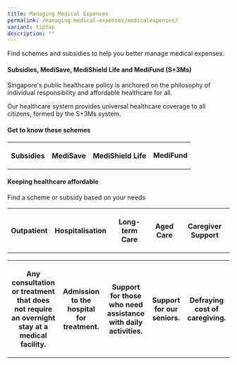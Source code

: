 ```yaml
---
title: Managing Medical Expenses
permalink: /managing-medical-expenses/medicalexpenses/
variant: tiptap
description: ""
---
```

<p>Find schemes and subsidies to help you better manage medical expenses.</p><h4>Subsidies, MediSave, MediShield Life and MediFund (S+3Ms)</h4><p>Singapore's public healthcare policy is anchored on the philosophy of individual responsibility and affordable healthcare for all.</p><p>Our healthcare system provides universal healthcare coverage to all citizens, formed by the S+3Ms system.</p><h4>Get to know these schemes</h4><table><tbody><tr><th rowspan="1" colspan="1"><p>Subsidies</p></th><th rowspan="1" colspan="1"><p>MediSave</p></th><th rowspan="1" colspan="1"><p>MediShield Life</p></th><td rowspan="1" colspan="1"><p><strong>MediFund</strong></p></td></tr></tbody></table><h4>Keeping healthcare affordable</h4><p>Find a scheme or subsidy based on your needs</p><table><tbody><tr><th rowspan="1" colspan="1"><p>Outpatient</p></th><th rowspan="1" colspan="1"><p>Hospitalisation</p></th><th rowspan="1" colspan="1"><p>Long-term Care</p></th><th rowspan="1" colspan="1"><p>Aged Care</p></th><th rowspan="1" colspan="1"><p>Caregiver Support</p></th></tr></tbody></table><table><tbody><tr><th rowspan="1" colspan="1"><p>Any consultation or treatment that does not require an overnight stay at a medical facility.</p></th><th rowspan="1" colspan="1"><p>Admission to the hospital for treatment.</p></th><th rowspan="1" colspan="1"><p>Support for those who need assistance with daily activities.</p></th><th rowspan="1" colspan="1"><p>Support for our seniors.</p></th><th rowspan="1" colspan="1"><p>Defraying cost of caregiving.</p></th></tr></tbody></table><p></p>